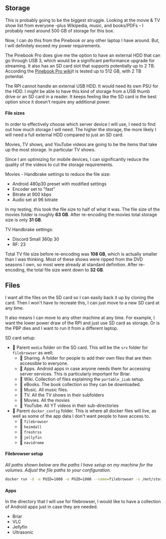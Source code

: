 ## Storage
This is probably going to be the biggest struggle. Looking at the movie & TV show list from everyone -plus Wikipedia, music, and books/PDFs - I probably need around 500 GB of storage for this box. 

Now, I can do this from the Pinebook or any other laptop I have around. But, I will definitely exceed my power requirements. 

The Pinebook Pro does give me the option to have an external HDD that can go through USB 3, which would be a significant performance upgrade for streaming. It also has an SD card slot that supports potentially up to 2 TB. According the [Pinebook Pro wiki](https://wiki.pine64.org/index.php/Pinebook_Pro)it is tested up to 512 GB, with 2 TB potential.

The RPI cannot handle an external USB HDD. It would need its own PSU for the HDD. I *might* be able to have this kind of storage from a USB thumb drive or an SD card in a reader. It keeps feeling like the SD card is the best option since it doesn't require any additional power. 

#### File sizes
In order to effectively choose which server device I will use, I need to find out how much storage I will need. The higher the storage, the more likely I will need a full external HDD compared to just an SD card.

Movies, TV shows, and YouTube videos are going to be the items that take up the most storage. In particular TV shows. 

Since I am optimizing for mobile devices, I can significantly reduce the quality of the videos to cut the storage requirements. 


Movies - Handbrake settings to reduce the file size:
- Android 480p30 preset with modified settings
- Encoder set to "fast"
- Bitrate at 900 kbps
- Audio set at 96 bitrate

In my testing, this took the file size to half of what it was. The file size of the movies folder is roughly **63 GB**. After re-encoding the movies total storage size is only **31 GB**.

TV Handbrake settings:
* Discord Small 360p 30
* RF: 23

Total TV file size before re-encoding was **108 GB**, which is actually smaller than I was thinking. Most of these shows were ripped from the DVD seasons I own, so most were already at standard definition. After re-encoding, the total file size went down to **32 GB**. 

## Files
I want all the files on the SD card so I can easily back it up by cloning the card. Then I won't have to recreate this, I can just move to a new SD card at any time. 

It also means I can move to any other machine at any time. For example, I want the lower power draw of the RPI and just use SD card as storage. Or is the PBP dies and I want to run it from a different laptop.

SD card setup:  
- 📁 Parent `media` folder on the SD card. This will be the `srv` folder for `filebrowser` as well:
	- 📂 Sharing. A folder for people to add their own files that are then accessible to everyone.
	- 📂 Apps. Android apps in case anyone needs them for accessing server services. This is particularly important for Briar.
	- 📂 Wiki. Collection of files explaining the `portable_iiab` setup.
	- 📂 eBooks. The book collection so they can be downloaded.
	- 📂 Music. All music files. 
	- 📂 TV. All the TV shows in their subfolders
	- 📂 Movies. All the movies
	- 📂 YouTube. All YT videos in their sub-directories
- 📁 Parent `docker_config` folder. This is where all docker files will live, as well as some of the app data I don't want people to have access to.
	- 📂 `filebrowser`
	- 📂 `heimdall`
	- 📂 `freshrss`
	- 📂 `jellyfin`
	- 📂 `navidrome`

#### Filebrowser setup
*All paths shown below are the paths I have setup on my machine for the volumes. Adjust the file paths to your configuration.*

```bash
docker run -d -e PUID=1000 -e PGID=1000 --name=filebrowser -v /mnt/storage/media/:/srv -v /mnt/storage/docker_config/filebrowser/filebrowser.db:/database.db -v /mnt/storage/docker_config/filebrowser/settings.json:/.filebrowser.json -p 8084:80 --restart unless-stopped filebrowser/filebrowser
```

#### Apps
In the directory that I will use for filebrowser, I would like to have a collection of Android apps just in case they are needed. 
- Briar
- VLC
- Jellyfin
- Ultrasonic
